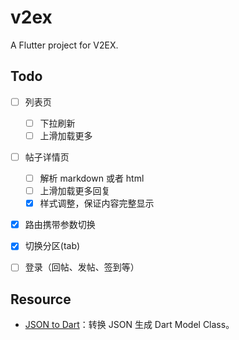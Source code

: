 # v2ex

A Flutter project for V2EX.

## Todo

- [ ] 列表页

  - [ ] 下拉刷新
  - [ ] 上滑加载更多

- [ ] 帖子详情页

  - [ ] 解析 markdown 或者 html
  - [ ] 上滑加载更多回复
  - [x] 样式调整，保证内容完整显示

- [x] 路由携带参数切换
- [x] 切换分区(tab)
- [ ] 登录（回帖、发帖、签到等）

## Resource

- [JSON to Dart](https://javiercbk.github.io/json_to_dart/)：转换 JSON 生成 Dart Model Class。
